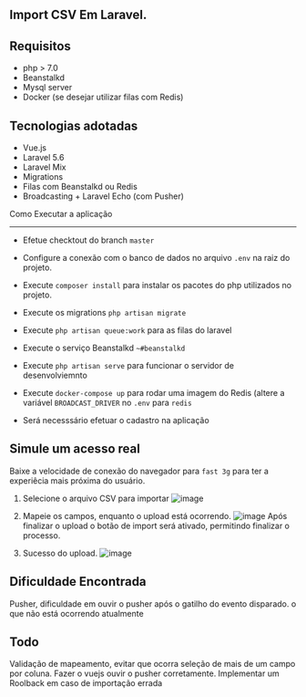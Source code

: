 
## Import CSV Em Laravel.

Requisitos
--
* php > 7.0
* Beanstalkd
* Mysql server
* Docker (se desejar utilizar filas com Redis)


Tecnologias adotadas
--
* Vue.js
* Laravel 5.6
* Laravel Mix
* Migrations
* Filas com Beanstalkd ou Redis
* Broadcasting + Laravel Echo (com Pusher)

Como Executar a aplicação

---
* Efetue checktout do branch `master`

* Configure a conexão com o banco de dados no arquivo `.env` na raiz do projeto.

* Execute `composer install` para instalar os pacotes do php utilizados no projeto.

* Execute os migrations `php artisan migrate`

* Execute `php artisan queue:work` para as filas do laravel

* Execute o serviço Beanstalkd `~#beanstalkd`

* Execute `php artisan serve` para funcionar o servidor de desenvolviemnto

* Execute `docker-compose up` para rodar uma imagem do Redis (altere a variável `BROADCAST_DRIVER` no `.env` para `redis`

* Será necesssário efetuar o cadastro na aplicação

Simule um acesso real
--
Baixe a velocidade de conexão do navegador para `fast 3g` para ter a experiêcia mais próxima do usuário.

1. Selecione o arquivo CSV para importar
![image](https://user-images.githubusercontent.com/1264455/44950672-864c4080-ae24-11e8-8e49-662138961e93.png)


2. Mapeie os campos, enquanto o upload está ocorrendo. 
![image](https://user-images.githubusercontent.com/1264455/44950651-e7274900-ae23-11e8-9153-5b90a5f2cfc9.png)
Após finalizar o upload o botão de import será ativado, permitindo finalizar o processo.


3. Sucesso do upload.
![image](https://user-images.githubusercontent.com/1264455/44950664-46855900-ae24-11e8-82fe-b0dfaddb3544.png)


Dificuldade Encontrada
--
Pusher, dificuldade em ouvir o pusher após o gatilho do evento disparado. o que não está ocorrendo atualmente



Todo
---
Validação de mapeamento, evitar que ocorra seleção de mais de um campo por coluna.
Fazer o vuejs ouvir o pusher corretamente.
Implementar um Roolback em caso de importação errada







